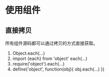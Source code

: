 ﻿使用组件
======================

直接拷贝
--------------------
所有组件源码都可以通过拷贝的方式直接获取。

1.  Object.each(...)
2.  import {each} from 'object'
each(...)
3. require('object').each(...)
4. define('object', function(obj){
   obj.each(...)
})



